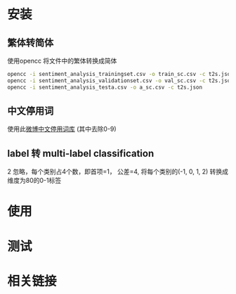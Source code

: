 
# 安装

## 繁体转简体

使用opencc 将文件中的繁体转换成简体  

```sh
opencc -i sentiment_analysis_trainingset.csv -o train_sc.csv -c t2s.json
opencc -i sentiment_analysis_validationset.csv -o val_sc.csv -c t2s.json
opencc -i sentiment_analysis_testa.csv -o a_sc.csv -c t2s.json
```

## 中文停用词

使用此[微博中文停用词库](
https://github.com/chdd/weibo/blob/master/stopwords/%E4%B8%AD%E6%96%87%E5%81%9C%E7%94%A8%E8%AF%8D%E5%BA%93.txt) (其中去除0-9)  

## label 转 multi-label classification

2 忽略，每个类别占4个数，即首项=1， 公差=4, 将每个类别的(-1, 0, 1, 2) 转换成 维度为80的0-1标签

# 使用

# 测试

# 相关链接